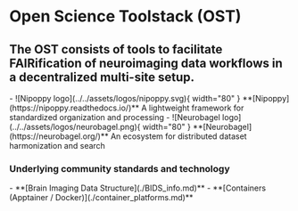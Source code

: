# Open Science Toolstack (OST)

## The OST consists of tools to facilitate FAIRification of neuroimaging data workflows in a decentralized multi-site setup. 

<div class="grid cards" markdown>
- ![Nipoppy logo](../../assets/logos/nipoppy.svg){ width="80" } **[Nipoppy](https://nipoppy.readthedocs.io/)**  
  A lightweight framework for standardized organization and processing 
- ![Neurobagel logo](../../assets/logos/neurobagel.png){ width="80" } **[Neurobagel](https://neurobagel.org/)**  
  An ecosystem for distributed dataset harmonization and search
</div>


### Underlying community standards and technology

<div class="grid cards" markdown>
- **[Brain Imaging Data Structure](./BIDS_info.md)**  
- **[Containers (Apptainer / Docker)](./container_platforms.md)**  
</div>
